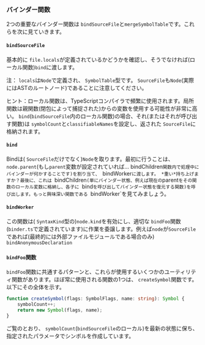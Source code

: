 ### バインダー関数
2つの重要なバインダー関数は `bindSourceFile`と`mergeSymbolTable`です。これらを次に見ていきます。

#### `bindSourceFile`
基本的に `file.locals`が定義されているかどうかを確認し、そうでなければ(ローカル関数)`bind`に渡します。

注： `locals`は`Node`で定義され、 `SymbolTable`型です。 `SourceFile`も`Node`(実際にはASTのルートノード)であることに注意してください。

ヒント：ローカル関数は、TypeScriptコンパイラで頻繁に使用されます。局所関数は親関数(閉包によって捕捉された)からの変数を使用する可能性が非常に高い。 `bind`(`bindSourceFile`内のローカル関数)の場合、それ(またはそれが呼び出す関数)は `symbolCount`と`classifiableNames`を設定し、返された `SourceFile`に格納されます。

#### `bind`
Bindは( `SourceFile`だけでなく)`Node`を取ります。最初に行うことは、 `node.parent`(もし`parent`変数が設定されていれば... bindChildren`関数内で処理中にバインダーが何かすることです)を割り当て、 `bindWorker`に渡します。 *重い*持ち上げますか？最後に、これは `bindChildren`(単にバインダー状態、例えば現在の`parent`をその関数のローカル変数に格納し、各子に `bind`を呼び出してバインダー状態を復元する関数)を呼び出します。もっと興味深い関数である `bindWorker`を見てみましょう。

#### `bindWorker`
この関数は( `SyntaxKind`型の)`node.kind`を有効にし、適切な `bindFoo`関数(`binder.ts`で定義されています)に作業を委譲します。例えば ​​`node`が`SourceFile`であれば(最終的には外部ファイルモジュールである場合のみ) `bindAnonymousDeclaration`

#### `bindFoo`関数
`bindFoo`関数に共通するパターンと、これらが使用するいくつかのユーティリティ関数があります。ほぼ常に使用される関数の1つは、 `createSymbol`関数です。以下にその全体を示す。

```ts
function createSymbol(flags: SymbolFlags, name: string): Symbol {
    symbolCount++;
    return new Symbol(flags, name);
}
```
ご覧のとおり、 `symbolCount`(`bindSourceFile`のローカル)を最新の状態に保ち、指定されたパラメータでシンボルを作成しています。
